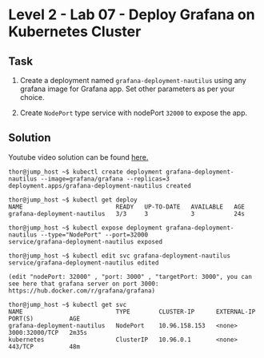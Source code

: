 # Level 2 - Lab 07 - Deploy Grafana on Kubernetes Cluster 
## Task
1. Create a deployment named `grafana-deployment-nautilus` using any grafana image for Grafana app. Set other parameters as per your choice.

2. Create `NodePort` type service with nodePort `32000` to expose the app.

## Solution
Youtube video solution can be found [here.](https://www.youtube.com/watch?v=9JOfAa5dQDM)

```
thor@jump_host ~$ kubectl create deployment grafana-deployment-nautilus --image=grafana/grafana --replicas=3 
deployment.apps/grafana-deployment-nautilus created 

thor@jump_host ~$ kubectl get deploy 
NAME                          READY   UP-TO-DATE   AVAILABLE   AGE 
grafana-deployment-nautilus   3/3     3            3           24s 

thor@jump_host ~$ kubectl expose deployment grafana-deployment-nautilus --type="NodePort" --port=32000 
service/grafana-deployment-nautilus exposed 

thor@jump_host ~$ kubectl edit svc grafana-deployment-nautilus  
service/grafana-deployment-nautilus edited 

(edit "nodePort: 32000" , "port: 3000" , "targetPort: 3000", you can see here that grafana server on port 3000: https://hub.docker.com/r/grafana/grafana)

thor@jump_host ~$ kubectl get svc 
NAME                          TYPE        CLUSTER-IP      EXTERNAL-IP   PORT(S)          AGE 
grafana-deployment-nautilus   NodePort    10.96.158.153   <none>        3000:32000/TCP   2m35s 
kubernetes                    ClusterIP   10.96.0.1       <none>        443/TCP          48m 
```
